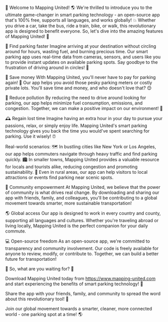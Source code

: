 🎉 Welcome to Mapping United! 🌎 We're thrilled to introduce you to the ultimate game-changer in smart parking technology - an open-source app that's 100% free, supports all languages, and works globally! 💥 Whether you drive a car, take the bus, ride a train, bike, or walk, this revolutionary app is designed to benefit everyone. So, let's dive into the amazing features of Mapping United! 🚀

📍 Find parking faster
Imagine arriving at your destination without circling around for hours, wasting fuel, and burning precious time. Our smart parking app uses real-time data from cameras, sensors, and users like you to provide instant updates on available parking spots. Say goodbye to the frustration of driving around in circles! 🚫

💸 Save money
With Mapping United, you'll never have to pay for parking again! 🤑 Our app helps you avoid those pesky parking meters or costly private lots. You'll save time and money, and who doesn't love that? 😊

🌟 Reduce pollution
By reducing the need to drive around looking for parking, our app helps minimize fuel consumption, emissions, and congestion. Together, we can make a positive impact on our environment! 🌳

🕰️ Regain lost time
Imagine having an extra hour in your day to pursue your passions, relax, or simply enjoy life. Mapping United's smart parking technology gives you back the time you would've spent searching for parking. Use it wisely! ⏰

Real-world scenarios:
🗺️ In bustling cities like New York or Los Angeles, our app helps commuters navigate through heavy traffic and find parking quickly.
🏙️ In smaller towns, Mapping United provides a valuable resource for locals and tourists alike, reducing congestion and promoting sustainability.
🌄 Even in rural areas, our app can help visitors to local attractions or events find parking near scenic spots.

💪 Community empowerment
At Mapping United, we believe that the power of community is what drives real change. By downloading and sharing our app with friends, family, and colleagues, you'll be contributing to a global movement towards smarter, more sustainable transportation!

🌎 Global access
Our app is designed to work in every country and county, supporting all languages and cultures. Whether you're traveling abroad or living locally, Mapping United is the perfect companion for your daily commute.

💻 Open-source freedom
As an open-source app, we're committed to transparency and community involvement. Our code is freely available for anyone to review, modify, or contribute to. Together, we can build a better future for transportation!

🎉 So, what are you waiting for? 🤔

Download Mapping United today from https://www.mapping-united.com and start experiencing the benefits of smart parking technology! 📲

Share the app with your friends, family, and community to spread the word about this revolutionary tool! 💬

Join our global movement towards a smarter, cleaner, more connected world - one parking spot at a time! 🌎